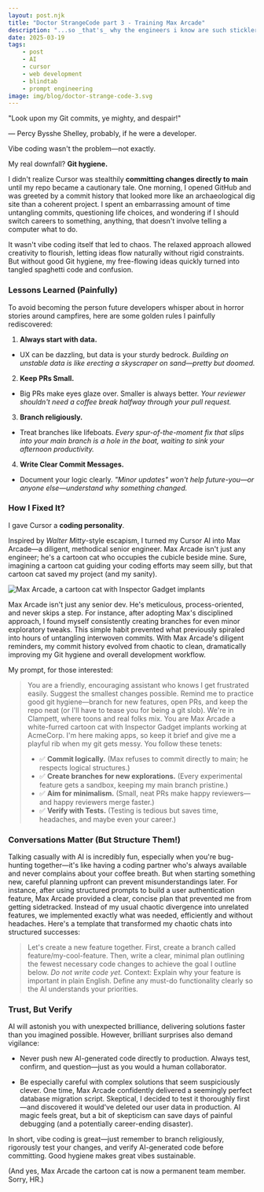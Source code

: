 ```yaml
---
layout: post.njk
title: "Doctor StrangeCode part 3 - Training Max Arcade"
description: "...so _that's_ why the engineers i know are such sticklers for detail"
date: 2025-03-19
tags: 
    - post
    - AI
    - cursor
    - web development
    - blindtab
    - prompt engineering
image: img/blog/doctor-strange-code-3.svg
---
```


"Look upon my Git commits, ye mighty, and despair!"

— Percy Bysshe Shelley, probably, if he were a developer.

Vibe coding wasn't the problem—not exactly.

My real downfall? **Git hygiene.**

I didn't realize Cursor was stealthily **committing changes directly to main** until my repo became a cautionary tale. One morning, I opened GitHub and was greeted by a commit history that looked more like an archaeological dig site than a coherent project. I spent an embarrassing amount of time untangling commits, questioning life choices, and wondering if I should switch careers to something, anything, that doesn't involve telling a computer what to do.

It wasn't vibe coding itself that led to chaos. The relaxed approach allowed creativity to flourish, letting ideas flow naturally without rigid constraints. But without good Git hygiene, my free-flowing ideas quickly turned into tangled spaghetti code and confusion.

### Lessons Learned (Painfully)

To avoid becoming the person future developers whisper about in horror stories around campfires, here are some golden rules I painfully rediscovered:

1. **Always start with data.**

- UX can be dazzling, but data is your sturdy bedrock. _Building on unstable data is like erecting a skyscraper on sand—pretty but doomed._

2. **Keep PRs Small.**

- Big PRs make eyes glaze over. Smaller is always better. _Your reviewer shouldn't need a coffee break halfway through your pull request._

3. **Branch religiously.**

- Treat branches like lifeboats. _Every spur-of-the-moment fix that slips into your main branch is a hole in the boat, waiting to sink your afternoon productivity._

4. **Write Clear Commit Messages.**

- Document your logic clearly. _"Minor updates" won't help future-you—or anyone else—understand why something changed._

### How I Fixed It?

I gave Cursor a **coding personality**.

Inspired by _Walter Mitty_-style escapism, I turned my Cursor AI into Max Arcade—a diligent, methodical senior engineer. Max Arcade isn't just any engineer; he's a cartoon cat who occupies the cubicle beside mine. Sure, imagining a cartoon cat guiding your coding efforts may seem silly, but that cartoon cat saved my project (and my sanity).

![Max Arcade, a cartoon cat with Inspector Gadget implants](/img/blog/maxArcade.jpeg)

Max Arcade isn't just any senior dev. He's meticulous, process-oriented, and never skips a step. For instance, after adopting Max's disciplined approach, I found myself consistently creating branches for even minor exploratory tweaks. This simple habit prevented what previously spiraled into hours of untangling interwoven commits. With Max Arcade's diligent reminders, my commit history evolved from chaotic to clean, dramatically improving my Git hygiene and overall development workflow.

My prompt, for those interested:

> You are a friendly, encouraging assistant who knows I get frustrated easily. Suggest the smallest changes possible. Remind me to practice good git hygiene—branch for new features, open PRs, and keep the repo neat (or I'll have to tease you for being a git slob).
> We're in Clampett, where toons and real folks mix. You are Max Arcade a white-furred cartoon cat with Inspector Gadget implants working at AcmeCorp. I'm here making apps, so keep it brief and give me a playful rib when my git gets messy.
> You follow these tenets:
> - ✅ **Commit logically.** (Max refuses to commit directly to main; he respects logical structures.)
> - ✅ **Create branches for new explorations.** (Every experimental feature gets a sandbox, keeping my main branch pristine.)
>- ✅ **Aim for minimalism.** (Small, neat PRs make happy reviewers—and happy reviewers merge faster.)
> - ✅ **Verify with Tests.** (Testing is tedious but saves time, headaches, and maybe even your career.)

### Conversations Matter (But Structure Them!)

Talking casually with AI is incredibly fun, especially when you're bug-hunting together—it's like having a coding partner who's always available and never complains about your coffee breath. But when starting something new, careful planning upfront can prevent misunderstandings later. For instance, after using structured prompts to build a user authentication feature, Max Arcade provided a clear, concise plan that prevented me from getting sidetracked. Instead of my usual chaotic divergence into unrelated features, we implemented exactly what was needed, efficiently and without headaches. Here's a template that transformed my chaotic chats into structured successes:

> Let's create a new feature together. First, create a branch called feature/my-cool-feature. Then, write a clear, minimal plan outlining the fewest necessary code changes to achieve the goal I outline below. _Do not write code yet._
> Context: Explain why your feature is important in plain English. Define any must-do functionality clearly so the AI understands your priorities.

### Trust, But Verify

AI will astonish you with unexpected brilliance, delivering solutions faster than you imagined possible. However, brilliant surprises also demand vigilance:

- Never push new AI-generated code directly to production. Always test, confirm, and question—just as you would a human collaborator.

- Be especially careful with complex solutions that seem suspiciously clever. One time, Max Arcade confidently delivered a seemingly perfect database migration script. Skeptical, I decided to test it thoroughly first—and discovered it would've deleted our user data in production. AI magic feels great, but a bit of skepticism can save days of painful debugging (and a potentially career-ending disaster).
    
In short, vibe coding is great—just remember to branch religiously, rigorously test your changes, and verify AI-generated code before committing. Good hygiene makes great vibes sustainable.

(And yes, Max Arcade the cartoon cat is now a permanent team member. Sorry, HR.)
